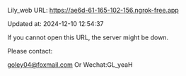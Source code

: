 Lily_web URL: https://ae6d-61-165-102-156.ngrok-free.app

Updated at: 2024-12-10 12:54:37

If you cannot open this URL, the server might be down.

Please contact: 

goley04@foxmail.com Or Wechat:GL_yeaH